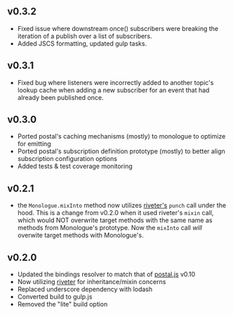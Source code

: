 ## v0.3.2
* Fixed issue where downstream once() subscribers were breaking the iteration of a publish over a list of subscribers.
* Added JSCS formatting, updated gulp tasks.

## v0.3.1
* Fixed bug where listeners were incorrectly added to another topic's lookup cache when adding a new subscriber for an event that had already been published once.

## v0.3.0
* Ported postal's caching mechanisms (mostly) to monologue to optimize for emitting
* Ported postal's subscription definition prototype (mostly) to better align subscription configuration options
* Added tests & test coverage monitoring

## v0.2.1
* the `Monologue.mixInto` method now utilizes [riveter's](https://github.com/a2labs/riveter) `punch` call under the hood. This is a change from v0.2.0 when it used riveter's `mixin` call, which would NOT overwrite target methods with the same name as methods from Monologue's prototype. Now the `mixInto` call *will* overwite target methods with Monologue's.

## v0.2.0

* Updated the bindings resolver to match that of [postal.js](https://github.com/postaljs/postal.js) v0.10
* Now utilizing [riveter](https://github.com/a2labs/riveter) for inheritance/mixin concerns
* Replaced underscore dependency with lodash
* Converted build to gulp.js
* Removed the "lite" build option
